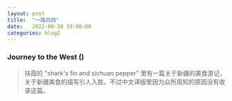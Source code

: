 ```yaml
---
layout: post
title:  "一路向西"
date:   2022-06-30 19:00:00
categories: blog2
---
```


### Journey to the West ()

> 扶霞的 "shark's fin and sichuan pepper" 里有一篇关于新疆的美食游记，关于新疆美食的描写引人入胜。不过中文译版里因为众所周知的原因没有收录这篇。